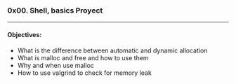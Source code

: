### 0x00. Shell, basics Proyect  
---  
#### Objectives:  
- What is the difference between automatic and dynamic allocation  
- What is malloc and free and how to use them  
- Why and when use malloc  
- How to use valgrind to check for memory leak  